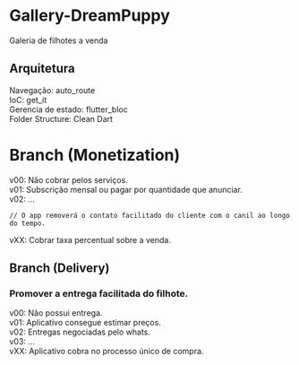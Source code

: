 # Gallery-DreamPuppy
Galeria de filhotes a venda <br>

## Arquitetura
Navegação: auto_route <br>
IoC: get_it <br>
Gerencia de estado: flutter_bloc <br>
Folder Structure: Clean Dart <br>


# Branch (Monetization)
v00: Não cobrar pelos serviços.<br>
v01: Subscrição mensal ou pagar por quantidade que anunciar.<br>
v02: ...<br>
```
// O app removerá o contato facilitado do cliente com o canil ao longo do tempo.
```
vXX: Cobrar taxa percentual sobre a venda.<br>

## Branch (Delivery)
### Promover a entrega facilitada do filhote.<br>
v00: Não possui entrega.<br>
v01: Aplicativo consegue estimar preços.<br>
v02: Entregas negociadas pelo whats.<br>
v03: ... <br>
vXX: Aplicativo cobra no processo único de compra. <br>

